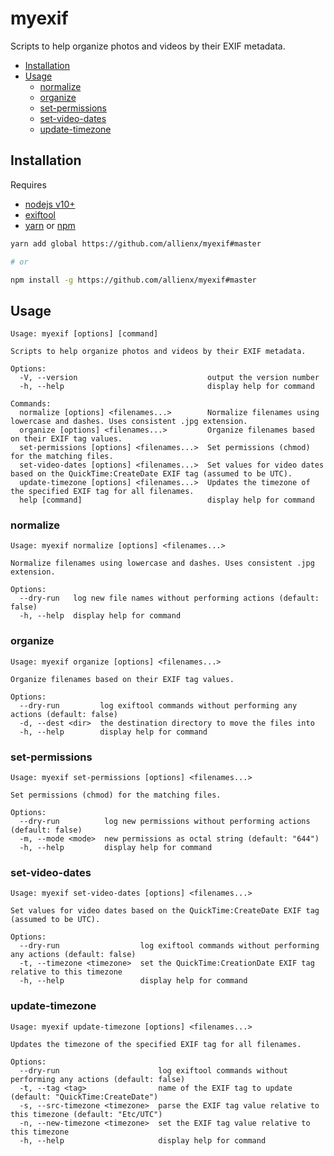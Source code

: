 # myexif

Scripts to help organize photos and videos by their EXIF metadata.

- [Installation](#Installation)
- [Usage](#Usage)
  - [normalize](#normalize)
  - [organize](#organize)
  - [set-permissions](#set-permissions)
  - [set-video-dates](#set-video-dates)
  - [update-timezone](#update-timezone)

## Installation

Requires

- [nodejs v10+](https://nodejs.org/)
- [exiftool](https://exiftool.org/)
- [yarn](https://yarnpkg.com/) or [npm](https://www.npmjs.com/)

```sh
yarn add global https://github.com/allienx/myexif#master

# or

npm install -g https://github.com/allienx/myexif#master
```

## Usage

```
Usage: myexif [options] [command]

Scripts to help organize photos and videos by their EXIF metadata.

Options:
  -V, --version                             output the version number
  -h, --help                                display help for command

Commands:
  normalize [options] <filenames...>        Normalize filenames using lowercase and dashes. Uses consistent .jpg extension.
  organize [options] <filenames...>         Organize filenames based on their EXIF tag values.
  set-permissions [options] <filenames...>  Set permissions (chmod) for the matching files.
  set-video-dates [options] <filenames...>  Set values for video dates based on the QuickTime:CreateDate EXIF tag (assumed to be UTC).
  update-timezone [options] <filenames...>  Updates the timezone of the specified EXIF tag for all filenames.
  help [command]                            display help for command
```

### normalize

```
Usage: myexif normalize [options] <filenames...>

Normalize filenames using lowercase and dashes. Uses consistent .jpg extension.

Options:
  --dry-run   log new file names without performing actions (default: false)
  -h, --help  display help for command
```

### organize

```
Usage: myexif organize [options] <filenames...>

Organize filenames based on their EXIF tag values.

Options:
  --dry-run         log exiftool commands without performing any actions (default: false)
  -d, --dest <dir>  the destination directory to move the files into
  -h, --help        display help for command
```

### set-permissions

```
Usage: myexif set-permissions [options] <filenames...>

Set permissions (chmod) for the matching files.

Options:
  --dry-run          log new permissions without performing actions (default: false)
  -m, --mode <mode>  new permissions as octal string (default: "644")
  -h, --help         display help for command
```

### set-video-dates

```
Usage: myexif set-video-dates [options] <filenames...>

Set values for video dates based on the QuickTime:CreateDate EXIF tag (assumed to be UTC).

Options:
  --dry-run                  log exiftool commands without performing any actions (default: false)
  -t, --timezone <timezone>  set the QuickTime:CreationDate EXIF tag relative to this timezone
  -h, --help                 display help for command
```

### update-timezone

```
Usage: myexif update-timezone [options] <filenames...>

Updates the timezone of the specified EXIF tag for all filenames.

Options:
  --dry-run                      log exiftool commands without performing any actions (default: false)
  -t, --tag <tag>                name of the EXIF tag to update (default: "QuickTime:CreateDate")
  -s, --src-timezone <timezone>  parse the EXIF tag value relative to this timezone (default: "Etc/UTC")
  -n, --new-timezone <timezone>  set the EXIF tag value relative to this timezone
  -h, --help                     display help for command
```
